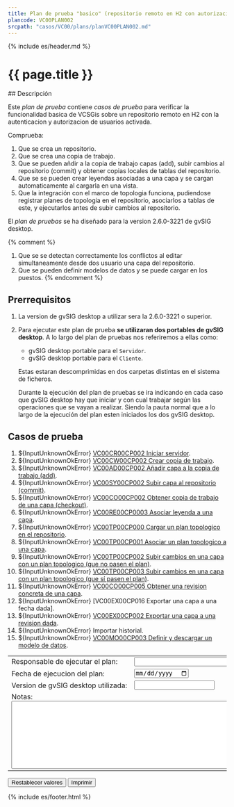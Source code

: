 ```yaml
---
title: Plan de prueba "basico" (repositorio remoto en H2 con autorizacion)
plancode: VC00PLAN002
srcpath: "casos/VC00/plans/planVC00PLAN002.md"
---
```


{% include es/header.md %}

# {{ page.title }}

<div class="noprint"  markdown="1">
<style scoped>
@media print{
   .noprint{
       display:none;
   }
}
</style>
## Descripción
   
Este *plan de prueba* contiene *casos de prueba* para verificar la funcionalidad basica de VCSGis sobre 
un repositorio remoto en H2 con la autenticacion y autorizacion de usuarios activada.

Comprueba:

1. Que se crea un repositorio.
1. Que se crea una copia de trabajo.
1. Que se pueden añdir a la copia de trabajo capas (add), subir cambios al repositorio (commit) y obtener copias locales de tablas del repositorio.
1. Que se se pueden crear leyendas asociadas a una capa y se cargan automaticamente al cargarla en una vista.
1. Que la integración con el marco de topologia funciona, pudiendose registrar planes
   de topologia en el repositorio, asociarlos a tablas de este, y ejecutarlos antes de subir cambios
   al repositorio.
   
El *plan de pruebas* se ha diseñado para la version 2.6.0-3221 de gvSIG desktop.

{% comment %}
1. Que se se detectan correctamente los conflictos al editar simultaneamente desde dos usuario una capa del repositorio.
1. Que se pueden definir modelos de datos y se puede cargar en los puestos.
{% endcomment %}

## Prerrequisitos

1. La version de gvSIG desktop a utilizar sera la 2.6.0-3221 o superior.

1. Para ejecutar este plan de prueba **se utilizaran dos portables de gvSIG desktop**. A lo largo
   del plan de pruebas nos referiremos a ellas como:
     * gvSIG desktop portable para el ```Servidor```.
     * gvSIG desktop portable para el ```Cliente```.
     
   Estas estaran descomprimidas en dos carpetas distintas en el sistema de ficheros.
   
   Durante la ejecución del plan de pruebas se ira indicando en cada caso que gvSIG desktop hay que 
   iniciar y con cual trabajar según las operaciones que se vayan a realizar. Siendo la pauta
   normal que a lo largo de la ejecución del plan esten iniciados los dos gvSIG desktop.

</div>

## Casos de prueba

<form  markdown="1">

1. ${InputUnknownOkError} [VC00CR00CP002 Iniciar servidor](../CR00/CP002/testVC00CR00CP002.md).
1. ${InputUnknownOkError} [VC00CW00CP002 Crear copia de trabajo](../CW00/CP002/testVC00CW00CP002.md).
1. ${InputUnknownOkError} [VC00AD00CP002 Añadir capa a la copia de trabajo (add)](../AD00/CP002/testVC00AD00CP002.md).
1. ${InputUnknownOkError} [VC00SY00CP002 Subir capa al repositorio (commit)](../SY00/CP002/testVC00SY00CP002.md).
1. ${InputUnknownOkError} [VC00CO00CP002 Obtener copia de trabajo de una capa (checkout)](../CO00/CP002/testVC00CO00CP002.md).
1. ${InputUnknownOkError} [VC00RE00CP0003 Asociar leyenda a una capa](../RE00/CP003/testVC00RE00CP003.md).
1. ${InputUnknownOkError} [VC00TP00CP000 Cargar un plan topologico en el repositorio](../TP00/CP000/testVC00TP00CP000.md).
1. ${InputUnknownOkError} [VC00TP00CP001 Asociar un plan topologico a una capa](../TP00/CP001/testVC00TP00CP001.md).
1. ${InputUnknownOkError} [VC00TP00CP002 Subir cambios en una capa con un plan topologico (que no pasen el plan)](../TP00/CP002/testVC00TP00CP002.md).
1. ${InputUnknownOkError} [VC00TP00CP003 Subir cambios en una capa con un plan topologico (que sí pasen el plan)](../TP00/CP003/testVC00TP00CP003.md).
1. ${InputUnknownOkError} [VC00CO00CP005 Obtener una revision concreta de una capa](../CO00/CP005/testVC00CO00CP005.md).
1. ${InputUnknownOkError} [VC00EX00CP016 Exportar una capa a una fecha dada].
1. ${InputUnknownOkError} [VC00EX00CP002 Exportar una capa a una revision dada](../EX00/CP002/testVC00EX00CP002.md).
1. ${InputUnknownOkError} Importar historial.
1. ${InputUnknownOkError} [VC00MO00CP003 Definir y descargar un modelo de datos](../MO00/CP003/testVC00MO00CP003.md).

<table border="0">
<tr>
<td nowarp>Responsable de ejecutar el plan:</td><td width="90%"><input type="text" style="display:table-cell; width:100%"></td>
</tr>
<tr>
<td>Fecha de ejecucion del plan:</td><td><input type="date"></td>
</tr>
<tr>
<td nowrap>Version de gvSIG desktop utilizada:</td><td><input type="text" values="2.6.0-3221"></td>
</tr>
<tr>
<td colspan="2">Notas:<br><textarea rows="10" cols="80"></textarea></td>
</tr>
</table>
<input type="reset" value="Restablecer valores">
<input type="button" value="Imprimir" onclick="window.print();">
</form>

{% include es/footer.html %}
